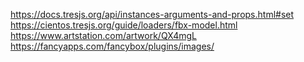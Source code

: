 https://docs.tresjs.org/api/instances-arguments-and-props.html#set
https://cientos.tresjs.org/guide/loaders/fbx-model.html
https://www.artstation.com/artwork/QX4mgL
https://fancyapps.com/fancybox/plugins/images/